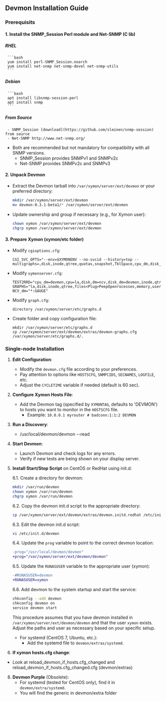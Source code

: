 <!DOCTYPE markdown>
## Devmon Installation Guide

### Prerequisits
#### 1. Install the SNMP_Session Perl module and Net-SNMP (C lib) ####
##### RHEL #####
     ```bash
     yum install perl-SNMP_Session.noarch
     yum install net-snmp net-snmp-devel net-snmp-utils
     ```
 ##### Debian #####
     ```bash
     apt install libsnmp-session-perl
     apt install snmp
     ```
 ##### From Source #####
     - SNMP_Session [download](https://github.com/sleinen/snmp-session) from source 
     - Net-SNMP http://www.net-snmp.org/ 
   - Both are recommended but not mandatory for compatibility with all SNMP versions.
     - SNMP_Session provides SNMPv1 and SNMPv2c 
     - Net-SNMP provides SNMPv2c and SNMPv3 

#### 2. Unpack Devmon ####
   - Extract the Devmon tarball into `/var/xymon/server/ext/devmon` or your preferred directory:
     ```bash
     mkdir /var/xymon/server/ext/devmon
     mv devmon-0.3.1-beta1/* /var/xymon/server/ext/devmon
     ```
   - Update ownership and group if necessary (e.g., for Xymon user):
     ```bash
     chown xymon /var/xymon/server/ext/devmon
     chgrp xymon /var/xymon/server/ext/devmon
     ```
#### 3. Prepare Xymon (xymon/etc folder) ####

   - Modify `cgioptions.cfg`:
     ```
     CGI_SVC_OPTS="--env=$XYMONENV --no-svcid --history=top --multigraphs=,disk,inode,qtree,quotas,snapshot,TblSpace,cpu_dm,disk_dm,mem_dm,if_col,if_dsc,if_err,if_load,fans,temp"
     ```

   - Modify `xymonserver.cfg`:
     ```
     TEST2RRD="cpu_dm=devmon,cpu=la,disk,dm=ncv,disk_dm=devmon,inode,qtree,memory,mem_dm=devmon,$PINGCOLUMN=tcp,http=tcp,dns=tcp,dig=tcp,time=ntpstat,vmstat,iostat,netstat,temperature,apache,bind,sendmail,mailq,nmailq=mailq,socks,bea,iishealth,citrix,bbgen,bbtest,bbproxy,hobbitd,files,procs=processes,ports,clock,lines,deltalines,ops,stats,cifs,JVM,JMS,HitCache,Session,JDBCConn,ExecQueue,JTA,TblSpace,RollBack,MemReq,InvObj,snapmirr,snaplist,snapshot,cpul=devmon,if_col=devmon,if_dsc=devmon,if_err=devmon,if_load=devmon,temp=devmon,paging,mdc,mdchitpct,cics,dsa,getvis,maxuser,nparts,xymongen,xymonnet,xymonproxy,xymond"
     GRAPHS="la,disk,inode,qtree,files<Plug>PeepOpenrocesses,memory,users,vmstat,iostat,tcp.http,tcp,ncv,netstat,ifstat,mrtg::1<Plug>PeepOpenorts,temperature,ntpstat,apache,bind,sendmail,mailq,socks,bea,iishealth,citrix,bbgen,bbtest,bbproxy,hobbitd,clock,lines,deltalines,ops,stats,cifs,JVM,JMS,HitCache,Session,JDBCConn,ExecQueue,JTA,TblSpace,RollBack,MemReq,InvObj,snapmirr,snaplist,snapshot,devmon::1,cpu_dm,disk_dm,if_col,if_dsc,if_err,if_load,mem_dm,temp<Plug>PeepOpenaging,mdc,mdchitpct,cics,dsa,getvis,maxuser,nparts,xymongen,xymonnet,xymonproxy,xymond"
     NCV_dm="*:GAUGE"
     ```

   - Modify `graph.cfg`:
     ```
     directory /var/xymon/server/etc/graphs.d
     ```

   - Create folder and copy configuration file:
     ```
     mkdir /var/xymon/server/etc/graphs.d
     cp /var/xymon/server/ext/devmon/extras/devmon-graphs.cfg /var/xymon/server/etc/graphs.d/.
     ```

### Single-node Installation

1. **Edit Configuration**:
   - Modify the `devmon.cfg` file according to your preferences.
   - Pay attention to options like `HOSTSCFG`, `SNMPCIDS`, `SECNAMES`, `LOGFILE`, etc.
   - Adjust the `CYCLETIME` variable if needed (default is 60 sec).

2. **Configure Xymon Hosts File**:
   - Add the Devmon tag (specified by `XYMONTAG`, defaults to 'DEVMON') to hosts you want to monitor in the `HOSTSCFG` file.
     - Example: `10.0.0.1 myrouter # badconn:1:1:2 DEVMON`


4. **Run a Discovery**:
   - /usr/local/devmon/devmon --read 

5. **Start Devmon**:
   - Launch Devmon and check logs for any errors.
   - Verify if new tests are being shown on your display server.

6. **Install Start/Stop Script** on CentOS or RedHat using init.d:

    6.1. Create a directory for devmon:

    ```bash
    mkdir /var/run/devmon
    chown xymon /var/run/devmon
    chgrp xymon /var/run/devmon
    ```

    6.2. Copy the devmon init.d script to the appropriate directory:

    ```bash
    cp /var/xymon/server/ext/devmon/extras/devmon.initd.redhat /etc/init.d/devmon
    ```

    6.3. Edit the devmon init.d script:

    ```bash
    vi /etc/init.d/devmon
    ```

    6.4. Update the `prog` variable to point to the correct devmon location:

    ```diff
    -prog="/usr/local/devmon/devmon"
    +prog="/var/xymon/server/ext/devmon/devmon"
    ```

    6.5. Update the `RUNASUSER` variable to the appropriate user (xymon):

    ```diff
    -#RUNASUSER=devmon
    +RUNASUSER=xymon
    ```

    6.6. Add devmon to the system startup and start the service:

    ```bash
    chkconfig --add devmon
    chkconfig devmon on
    service devmon start
    ```

    This procedure assumes that you have devmon installed in `/var/xymon/server/ext/devmon/devmon` and that the user `xymon` exists. Adjust the paths and user as necessary based on your specific setup.

   - For systemd (CentOS 7, Ubuntu, etc.):
     - Add the systemd file to `devmon/extras/systemd`.

7. **If xymon hosts.cfg change**:
  - Look at reload_devmon_if_hosts.cfg_changed and reload_devmon_if_hosts.cfg_changed.cfg (devmon/extras)

8. **Devmon Purple** (Obsolete):
   - For systemd (tested for CentOS only), find it in `devmon/extra/systemd`.
   - You will find the generic in devmon/extra folder 


